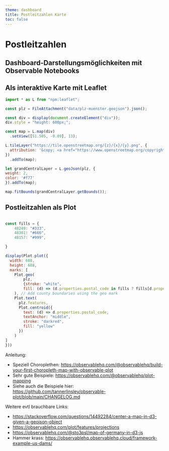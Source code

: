 ```yaml
---
theme: dashboard
title: Postleitzahlen Karte
toc: false
---
```


# Postleitzahlen

## Dashboard-Darstellungsmöglichkeiten mit Observable Notebooks

## Als interaktive Karte mit Leaflet


```js
import * as L from "npm:leaflet";

const plz = FileAttachment("data/plz-muenster.geojson").json();
```

```js
const div = display(document.createElement("div"));
div.style = "height: 600px;";

const map = L.map(div)
  .setView([51.505, -0.09], 13);

L.tileLayer("https://tile.openstreetmap.org/{z}/{x}/{y}.png", {
  attribution: '&copy; <a href="https://www.openstreetmap.org/copyright">OpenStreetMap</a>'
})
  .addTo(map);

let grandCentralLayer = L.geoJson(plz, {
weight: 2,
color: '#f77'
}).addTo(map);

map.fitBounds(grandCentralLayer.getBounds());

```

## Postleitzahlen als Plot


```js

const fills = {
    48249: "#333",
    48301: "#666",
    48157: "#999",

}

display(Plot.plot({
  width: 688,
  height: 688,
  marks: [
    Plot.geo(
        plz,
        {stroke: "white",
        fill: (d) => (d.properties.postal_code in fills ? fills[d.properties.postal_code] : "grey")}
    ), // Add county boundaries using the geo mark
    Plot.text(
      plz.features,
      Plot.centroid({
        text: (d) => d.properties.postal_code,
        textAnchor: "middle",
        stroke: "darkred",
        fill: "yellow"
      })
    )
]
}))


```

Anleitung:
* Speziell Choroplethen: https://observablehq.com/@observablehq/build-your-first-choropleth-map-with-observable-plot
* Sehr gute Beispiele: https://observablehq.com/@observablehq/plot-mapping
* Siehe auch die Beispiele hier: https://github.com/tannerlinsley/observable-plot/blob/main/CHANGELOG.md

Weitere evtl brauchbare Links:
* https://stackoverflow.com/questions/14492284/center-a-map-in-d3-given-a-geojson-object
* https://observablehq.com/plot/features/projections
* https://observablehq.com/@sto3psl/map-of-germany-in-d3-js
* Hammer krass: https://observablehq.observablehq.cloud/framework-example-us-dams/
